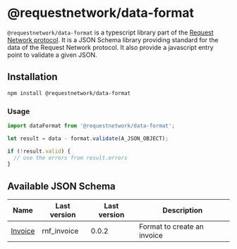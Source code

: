 # @requestnetwork/data-format

`@requestnetwork/data-format` is a typescript library part of the [Request Network protocol](https://github.com/RequestNetwork/requestNetwork).
It is a JSON Schema library providing standard for the data of the Request Network protocol. It also provide a javascript entry point to validate a given JSON.

## Installation

```bash
npm install @requestnetwork/data-format
```

### Usage

```js
import dataFormat from '@requestnetwork/data-format';

let result = data - format.validate(A_JSON_OBJECT);

if (!result.valid) {
  // use the errors from result.errors
}
```

## Available JSON Schema

| Name                                                    | Last version | Last version | Description                 |
| ------------------------------------------------------- | ------------ | ------------ | --------------------------- |
| [Invoice](/packages/data-format/src/format/rnf_invoice) | rnf_invoice  | 0.0.2        | Format to create an invoice |
